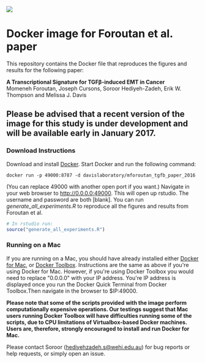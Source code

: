 [![](https://images.microbadger.com/badges/image/davislaboratory/mforoutan_tgfb_paper_2016.svg)](https://microbadger.com/images/davislaboratory/mforoutan_tgfb_paper_2016 "Get your own image badge on microbadger.com")

# Docker image for  Foroutan et al. paper

This repository contains the Docker file that reproduces the figures and results for the following paper:

**A Transcriptional Signature for TGFβ-induced EMT in Cancer**  
Momeneh Foroutan, Joseph Cursons, Soroor Hediyeh-Zadeh, Erik W. Thompson and Melissa J. Davis


## Please be advised that a recent version of the image for this study is under development and will be available early in January 2017. 


### Download Instructions

Download and install [Docker](https://docs.docker.com). Start Docker and run the following command:

```
docker run -p 49000:8787 -d davislaboratory/mforoutan_tgfb_paper_2016

```

(You can replace 49000 with another open port if you want.) Navigate in your web browser to 
http://0.0.0.0:49000. This will open up rstudio. The username and password are both [blank]. 
You can run *generate_all_experiments.R* to reproduce all the figures and results from Foroutan et al.

```r
# In rstudio run: 
source("generate_all_experiments.R")

```

### Running on a Mac
If you are running on a Mac, you should have already installed either [Docker for Mac](https://docs.docker.com/docker-for-mac/), or [Docker Toolbox](https://www.docker.com/products/docker-toolbox). Instructions are the same as above if you're using Docker for Mac. However, if you're using Docker Toolbox you would need to replace "0.0.0.0" with your IP address. You're IP address is displayed once you run the Docker Quick Terminal from Docker Toolbox.Then navigate in the browser to $IP:49000.

**Please note that some of the scripts provided with the image perform computationally expensive operations. Our testings suggest that Mac users running Docker Toolbox will have difficulties running some of the scripts, due to CPU limitations of Virtualbox-based Docker machines. Users are, therefore, strongly encouraged to install and run Docker for Mac.**

Please contact Soroor (hediyehzadeh.s@wehi.edu.au) for bug reports or help requests, or simply open an issue.




